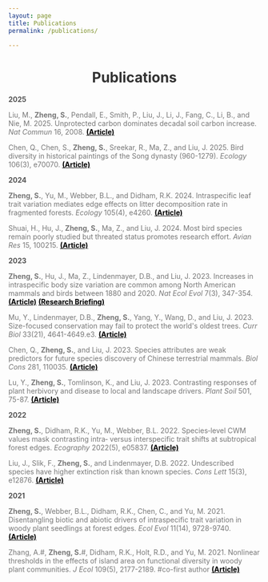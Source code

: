 ```yaml
---
layout: page
title: Publications
permalink: /publications/

---
```


<h1 style="text-align: center; font-weight: bold; color: #333;">Publications</h1>


<p style="color: #555;"><strong>2025</strong></p>

<p style="color: #777;">Liu, M., <strong>Zheng, S.</strong>, Pendall, E., Smith, P., Liu, J., Li, J., Fang, C., Li, B., and Nie, M. 2025. Unprotected carbon dominates decadal soil carbon increase. <i>Nat Commun</i> 16, 2008. 
<a href="http://doi.org/10.1038/s41467-025-57354-z" target="_blank" style="font-weight: bold; color: black;">(Article)</a></p>

<p style="color: #777;">Chen, Q., Chen, S., <strong>Zheng, S.</strong>, Sreekar, R., Ma, Z., and Liu, J. 2025. Bird diversity in historical paintings of the Song dynasty (960-1279). <i>Ecology</i> 106(3), e70070. 
<a href="http://doi.org/10.1002/ecy.70070" target="_blank" style="font-weight: bold; color: black;">(Article)</a></p>


<p style="color: #555;"><strong>2024</strong></p>

<p style="color: #777;"><strong>Zheng, S.</strong>, Yu, M., Webber, B.L., and Didham, R.K. 2024. Intraspecific leaf trait variation mediates edge effects on litter decomposition rate in fragmented forests. <i>Ecology</i> 105(4), e4260. 
<a href="http://doi.org/10.1002/ecy.4260" target="_blank" style="font-weight: bold; color: black;">(Article)</a></p>

<p style="color: #777;">Shuai, H., Hu, J., <strong>Zheng, S.</strong>, Ma, Z., and Liu, J. 2024. Most bird species remain poorly studied but threated status promotes research effort. <i>Avian Res</i> 15, 100215. 
<a href="http://doi.org/10.1016/j.avrs.2024.100215" target="_blank" style="font-weight: bold; color: black;">(Article)</a></p>


<p style="color: #555;"><strong>2023</strong></p>

<p style="color: #777;"><strong>Zheng, S.</strong>, Hu, J., Ma, Z., Lindenmayer, D.B., and Liu, J. 2023. Increases in intraspecific body size variation are common among North American mammals and birds between 1880 and 2020. <i>Nat Ecol Evol</i> 7(3), 347-354. 
<a href="http://doi.org/10.1038/s41559-022-01967-w" target="_blank" style="font-weight: bold; color: black;">(Article)</a>
<a href="https://doi.org/10.1038/s41559-022-01969-8" target="_blank" style="font-weight: bold; color: black;">(Research Briefing)</a>
</p>

<p style="color: #777;">Mu, Y., Lindenmayer, D.B., <strong>Zheng, S.</strong>, Yang, Y., Wang, D., and Liu, J. 2023. Size-focused conservation may fail to protect the world's oldest trees. <i>Curr Biol</i> 33(21), 4641-4649.e3. 
<a href="http://doi.org/10.1016/j.cub.2023.09.046" target="_blank" style="font-weight: bold; color: black;">(Article)</a></p>

<p style="color: #777;">Chen, Q., <strong>Zheng, S.</strong>, and Liu, J. 2023. Species attributes are weak predictors for future species discovery of Chinese terrestrial mammals. <i>Biol Cons</i> 281, 110035. 
<a href="http://doi.org/10.1016/j.biocon.2023.110035" target="_blank" style="font-weight: bold; color: black;">(Article)</a></p>

<p style="color: #777;">Lu, Y., <strong>Zheng, S.</strong>, Tomlinson, K., and Liu, J. 2023. Contrasting responses of plant herbivory and disease to local and landscape drivers. <i>Plant Soil</i> 501, 75-87. 
<a href="http://doi.org/10.1007/s11104-023-05871-5" target="_blank" style="font-weight: bold; color: black;">(Article)</a></p>


<p style="color: #555;"><strong>2022</strong></p>

<p style="color: #777;"><strong>Zheng, S.</strong>, Didham, R.K., Yu, M., Webber, B.L. 2022. Species‐level CWM values mask contrasting intra‐ versus interspecific trait shifts at subtropical forest edges. <i>Ecography</i> 2022(5), e05837. 
<a href="http://doi.org/10.1111/ecog.05837" target="_blank" style="font-weight: bold; color: black;">(Article)</a></p>

<p style="color: #777;">Liu, J., Slik, F., <strong>Zheng, S.</strong>, and Lindenmayer, D.B. 2022. Undescribed species have higher extinction risk than known species. <i>Cons Lett</i> 15(3), e12876. 
<a href="http://doi.org/10.1111/conl.12876" target="_blank" style="font-weight: bold; color: black;">(Article)</a></p>


<p style="color: #555;"><strong>2021</strong></p>

<p style="color: #777;"><strong>Zheng, S.</strong>, Webber, B.L., Didham, R.K., Chen, C., and Yu, M. 2021. Disentangling biotic and abiotic drivers of intraspecific trait variation in woody plant seedlings at forest edges. <i>Ecol Evol</i> 11(14), 9728-9740. 
<a href="http://doi.org/10.1002/ece3.7799" target="_blank" style="font-weight: bold; color: black;">(Article)</a></p>

<p style="color: #777;">Zhang, A.#, <strong>Zheng, S.</strong>#, Didham, R.K., Holt, R.D., and Yu, M. 2021. Nonlinear thresholds in the effects of island area on functional diversity in woody plant communities. <i>J Ecol</i> 109(5), 2177-2189. #co-first author
<a href="http://doi.org/10.1111/1365-2745.13632" target="_blank" style="font-weight: bold; color: black;">(Article)</a></p>








